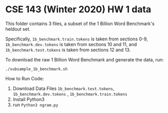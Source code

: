 # CSE 143 (Winter 2020) HW 1 data

This folder contains 3 files, a subset of the 1 Billion Word Benchmark's
heldout set.

Specifically, `1b_benchmark.train.tokens` is taken from sections 0-9,
`1b_benchmark.dev.tokens` is taken from sections 10 and 11, and
`1b_benchmark.test.tokens` is taken from sections 12 and 13.

To download the raw 1 Billion Word Benchmark and generate the data, run:

```
./subsample_1b_benchmark.sh
```

How to Run Code:
1. Download Data Files `1b_benchmark.test.tokens`, `1b_benchmark.dev.tokens` , `1b_benchmark.train.tokens`
2. Install Python3
3. run `Python3 ngram.py`
